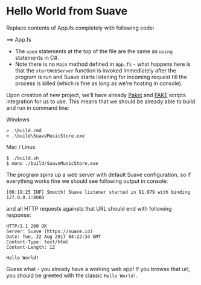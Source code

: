 # Hello World from Suave

Replace contents of App.fs completely with following code:

==> App.fs

* The `open` statements at the top of the file are the same as `using` statements in C#.
* Note there is no `Main` method defined in `App.fs` - what happens here is that the `startWebServer` function is invoked immediately after the program is run and Suave starts listening for incoming request till the process is killed (which is fine as long as we're hosting in console).

Upon creation of new project, we'll have already [Paket](http://fsprojects.github.io/Paket/) and [FAKE](http://fsharp.github.io/FAKE/) scripts integration for us to use.
This means that we should be already able to build and run in command line:

Windows

```
> .\build.cmd
> .\build\SuaveMusicStore.exe
```

Mac / Linux

```
$ ./build.sh
$ mono ./build/SuaveMusicStore.exe
```

The program spins up a web server with default Suave configuration, so if everything works fine we should see following output in console:

```
[06:19:25 INF] Smooth! Suave listener started in 91.979 with binding 127.0.0.1:8080
```

and all HTTP requests againsts that URL should end with following response:

```
HTTP/1.1 200 OK
Server: Suave (https://suave.io)
Date: Tue, 22 Aug 2017 04:22:34 GMT
Content-Type: text/html
Content-Length: 12

Hello World!
```

Guess what - you already have a working web app!
If you browse that url, you should be greeted with the classic `Hello World!`.
